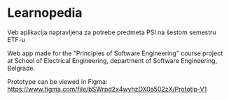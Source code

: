# Learnopedia
Veb aplikacija napravljena za potrebe predmeta PSI na šestom semestru ETF-u

Web app made for the "Principles of Software Engineering" course project at School of Electrical Engineering, department of Software Engineering, Belgrade.

Prototype can be viewed in Figma: https://www.figma.com/file/bSWrpd2x4wyhzDX0a502zX/Prototip-V1
